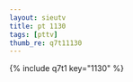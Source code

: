 ```yaml
--- 
layout: sieutv
title: pt 1130
tags: [pttv]
thumb_re: q7t11130
---
```

{% include q7t1 key="1130" %} 
